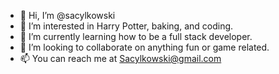 - 👋 Hi, I’m @sacylkowski
- 👀 I’m interested in Harry Potter, baking, and coding.
- 🌱 I’m currently learning how to be a full stack developer.
- 💞️ I’m looking to collaborate on anything fun or game related.
- 📫 You can reach me at <a href="mailto:Sacylkowski@gmail.com">Sacylkowski@gmail.com</a>

<!---
sacylkowski/sacylkowski is a ✨ special ✨ repository because its `README.md` (this file) appears on your GitHub profile.
You can click the Preview link to take a look at your changes.
--->
